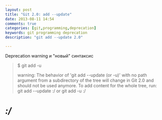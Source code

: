 ```yaml
---
layout: post
title: "Git 2.0: add --update"
date: 2013-08-11 14:54
comments: true
categories: [git,programming,deprecation]
keywords: git programming deprecation
description: "git add --update 2.0"

---
```


Deprecation warning и "новый" синтаксис

<!--more-->

> $ git add -u
> 
> warning: The behavior of 'git add --update (or -u)' with no path argument from a
> subdirectory of the tree will change in Git 2.0 and should not be used anymore.
> To add content for the whole tree, run:
>  git add --update :/
>  or
>  git add -u :/
>

# ***:/***
